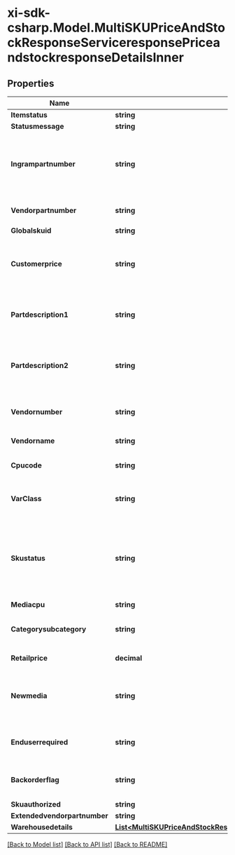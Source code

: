 # xi-sdk-csharp.Model.MultiSKUPriceAndStockResponseServiceresponsePriceandstockresponseDetailsInner

## Properties

Name | Type | Description | Notes
------------ | ------------- | ------------- | -------------
**Itemstatus** | **string** |  | [optional] 
**Statusmessage** | **string** |  | [optional] 
**Ingrampartnumber** | **string** | SKU number for the product for which order needs to be created with Ingram Micro | [optional] 
**Vendorpartnumber** | **string** | Vendor Part number for the product | [optional] 
**Globalskuid** | **string** |  | [optional] 
**Customerprice** | **string** | Customer specific price for the product, excluding taxes | [optional] 
**Partdescription1** | **string** | Description on the part number that is being requested | [optional] 
**Partdescription2** | **string** | Contuiation of description on the part number that is being requested | [optional] 
**Vendornumber** | **string** | Internal four digit code assigned by Ingram | [optional] 
**Vendorname** | **string** | Name of the vendor | [optional] 
**Cpucode** | **string** | Ingram internal code for a product | [optional] 
**VarClass** | **string** | Ingram Micro assigned product classification. | [optional] 
**Skustatus** | **string** | Identifies if the SKU has been discontinued. Rules must be defined on the values to be sent out to partner. | [optional] 
**Mediacpu** | **string** |  | [optional] 
**Categorysubcategory** | **string** | Ingram&#39;s internal categorization of the product | [optional] 
**Retailprice** | **decimal** | MSRP Price 0.00 | 
**Newmedia** | **string** | Internal four-digit code assigned by Ingram to represent the item group | [optional] 
**Enduserrequired** | **string** | Y - End user required N - Not required End user | [optional] 
**Backorderflag** | **string** | Y- Allow Backorder Flag N- Not allowed | [optional] 
**Skuauthorized** | **string** |  | [optional] 
**Extendedvendorpartnumber** | **string** |  | [optional] 
**Warehousedetails** | [**List&lt;MultiSKUPriceAndStockResponseServiceresponsePriceandstockresponseDetailsInnerWarehousedetailsInner&gt;**](MultiSKUPriceAndStockResponseServiceresponsePriceandstockresponseDetailsInnerWarehousedetailsInner.md) |  | [optional] 

[[Back to Model list]](../README.md#documentation-for-models) [[Back to API list]](../README.md#documentation-for-api-endpoints) [[Back to README]](../README.md)


